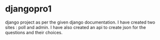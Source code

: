 # djangopro1

django project as per the given django documentation. I have created two sites : poll and admin. 
I have also created an api to create json for the questions and their choices.
